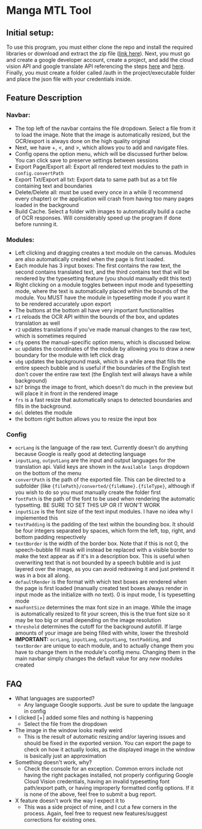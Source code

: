 # Manga MTL Tool

## Initial setup:
To use this program, you must either clone the repo and install the required libraries or download and extract the zip file ([link here](https://gitlab.com/afortuneforetold/manga-mtl/-/raw/master/MangaMTL.zip)). Next, you must go and create a google developer account, create a project, and add the cloud vision API and google translate API referencing the steps [here](https://cloud.google.com/vision/docs/quickstart-client-libraries) and [here](https://cloud.google.com/translate/docs/setup). Finally, you must create a folder called /auth in the project/executable folder and place the json file with your credentials inside. 

## Feature Description
### Navbar:
* The top left of the navbar contains the file dropdown. Select a file from it to load the image. Note that the image is automatically resized, but the OCR/export is always done on the high quality original
* Next, we have +, <, and >, which allows you to add and navigate files.
* Config opens the option menu, which will be discussed further below. You can click save to preserve settings between sessions
* Export Page/Export all: Export all rendered text modules to the path in `config.convertPath`
* Export Txt/Export all txt: Export data to same path but as a txt file containing text and boundaries
* Delete/Delete all: must be used every once in a while (I recommend every chapter) or the application will crash from having too many pages loaded in the background
* Build Cache. Select a folder with images to automatically build a cache of OCR responses. Will considerably speed up the program if done before running it.

### Modules:
* Left clicking and dragging creates a text module on the canvas. Modules are also automatically created when the page is first loaded.
* Each module has 3 input boxes: The first contains the raw text, the second contains translated text, and the third contains text that will be rendered by the typesetting feature (you should manually edit this text)
* Right clicking on a module toggles between input mode and typesetting mode, where the text is automatically placed within the bounds of the module. You MUST have the module in typesetting mode if you want it to be rendered accurately upon export
* The buttons at the bottom all have very important functionalities
 * `r1` reloads the OCR API within the bounds of the box, and updates translation as well
 * `r2` updates translations if you've made manual changes to the raw text, which is sometimes required  
 * `cfg` opens the manual-specific option menu, which is discussed below.
 * `uc` updates the coordinates of the module by allowing you to draw a new boundary for the module with left click drag
 * `ubg` updates the background mask, which is a while area that fills the entire speech bubble and is useful if the boundaries of the English text don't cover the entire raw text (the English text will always have a while background)
 *  `b2f` brings the image to front, which doesn't do much in the preview but will place it in front in the rendered image
 * `frs` is a fast resize that automatically snaps to detected boundaries and fills in the background.
 * `del` deletes the module
 * the bottom right button allows you to resize the input box

### Config
* `ocrLang` is the language of the raw text. Currently doesn't do anything because Google is really good at detecting language
* `inputLang`, `outputLang` are the input and output languages for the translation api. Valid keys are shown in the `Available langs` dropdown on the bottom of the menu
* `convertPath` is the path of the exported file. This can be directed to a subfolder (like `{filePath}/converted/{fileName}.{fileType}`, although if you wish to do so you must manually create the folder first
* `fontPath` is the path of the font to be used when rendering the automatic typsetting. BE SURE TO SET THIS UP OR IT WON'T WORK
* `inputSize` is the font size of the text input modules. I have no idea why I implemented this
* `textPadding` is the padding of the text within the bounding box. It should be four integers separated by spaces, which form the left, top, right, and bottom padding respectively
* `textBorder` is the width of the border box. Note that if this is not 0, the speech-bubble fill mask will instead be replaced with a visible border to make the text appear as if it's in a description box. This is useful when overwriting text that is not bounded by a speech bubble and is just layered over the image, as you can avoid redrawing it and just pretend it was in a box all along.
* `defaultRender` is the format with which text boxes are rendered when the page is first loaded (manually created text boxes always render in input mode as the initialize with no text). 0 is input mode, 1 is typesetting mode
* `maxFontSize` determines the max font size in an image. While the image is automatically resized to fit your screen, this is the true font size so it may be too big or small depending on the image resolution
* `threshold` determines the cutoff for the background autofill. If large amounts of your image are being filled with white, lower the threshold
* **IMPORTANT:** `ocrLang`, `inputLang`, `outputLang`, `textPadding`, and `textBorder` are unique to each module, and to actually change them you have to change them in the module's config menu. Changing them in the main navbar simply changes the default value for any *new* modules created

## FAQ
* What languages are supported? 
    * Any language Google supports. Just be sure to update the language in config
* I clicked [+] added some files and nothing is happening
    * Select the file from the dropdown
* The image in the window looks really weird
    * This is the result of automatic resizing and/or layering issues and should be fixed in the exported version. You can export the page to check on how it actually looks, as the displayed image in the window is basically just an approximation
* Something doesn't work, why?
    * Check the console for an exception. Common errors include not having the right packages installed, not properly configuring Google Cloud Vision credentials, having an invalid typesetting font path/export path, or having improperly formatted config options. If it is none of the above, feel free to submit a bug report.
* X feature doesn't work the way I expect it to
    * This was a side project of mine, and I cut a few corners in the process. Again, feel free to request new features/suggest corrections for existing ones.



